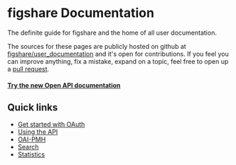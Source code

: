 # figshare Documentation

The definite guide for figshare and the home of all user documentation.

The sources for these pages are publicly hosted on github at [figshare/user_documentation](https://github.com/figshare/user_documentation) and it's open for contributions. If you feel you can improve anything, fix a mistake, expand on a topic, feel free to open up a [pull request](https://help.github.com/articles/using-pull-requests/).

#### [Try the new Open API documentation](https://api.figshare.com)

## Quick links

* [Get started with OAuth](oauth.md)
* [Using the API](api/index.md)
* [OAI-PMH](OAI-PMH/index.md)
* [Search](Search/search.md)
* [Statistics](Stats/index.md)
